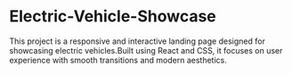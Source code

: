 # Electric-Vehicle-Showcase
 This project is a responsive and interactive landing page designed for showcasing electric vehicles.Built using React and CSS, it focuses on user experience with smooth transitions and modern aesthetics.
